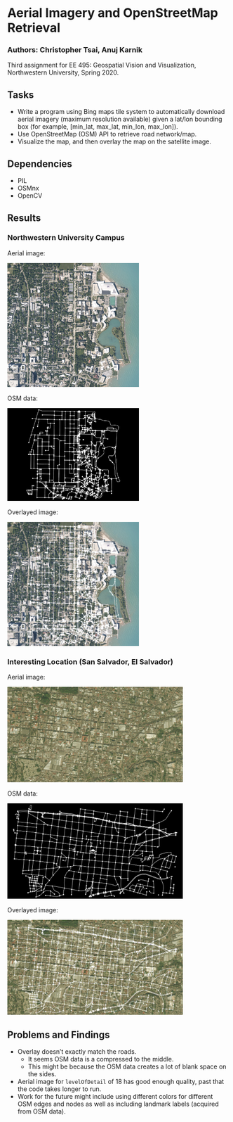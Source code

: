 # Aerial Imagery and OpenStreetMap Retrieval
### Authors: Christopher Tsai, Anuj Karnik
Third assignment for EE 495: Geospatial Vision and Visualization, Northwestern University, Spring 2020.

## Tasks
- Write a program using Bing maps tile system to automatically download aerial imagery (maximum resolution available) given a lat/lon bounding box (for example, [min_lat, max_lat, min_lon, max_lon]). 
- Use OpenStreetMap (OSM) API to retrieve road network/map.
- Visualize the map, and then overlay the map on the satellite image.

## Dependencies
- PIL 
- OSMnx
- OpenCV

## Results
### Northwestern University Campus
Aerial image:

<img src="results/nu_main_campus/aerial_image.jpeg" width="300">

OSM data:

<img src="results/nu_main_campus/osm_data.png" width="300">

Overlayed image:

<img src="results/nu_main_campus/final.png" width="300">

### Interesting Location (San Salvador, El Salvador)
Aerial image:

<img src="results/interesting_location/aerial_image.jpeg" width="400">

OSM data:

<img src="results/interesting_location/osm_data.png" width="400">

Overlayed image:

<img src="results/interesting_location/final.png" width="400">

## Problems and Findings
- Overlay doesn’t exactly match the roads.
  - It seems OSM data is a compressed to the middle.
  - This might be because the OSM data creates a lot of blank space on the sides.
- Aerial image for `levelOfDetail` of 18 has good enough quality, past that the code takes longer to run.
- Work for the future might include using different colors for different OSM edges and nodes as well as including landmark labels (acquired from OSM data).
